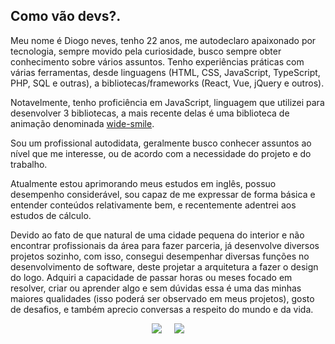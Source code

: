 ## Como vão devs?.

Meu nome é Diogo neves, tenho 22 anos, me autodeclaro apaixonado por tecnologia, sempre movido pela curiosidade, busco sempre obter conhecimento sobre vários assuntos.  Tenho experiências práticas com várias ferramentas, desde linguagens (HTML, CSS, JavaScript, TypeScript, PHP, SQL e outras), a bibliotecas/frameworks (React, Vue, jQuery e outros).

Notavelmente, tenho proficiência em JavaScript, linguagem que utilizei para desenvolver 3 bibliotecas, a mais recente delas é uma biblioteca de animação denominada [wide-smile](https://github.com/diogoneves07/wide-smile).

Sou um profissional autodidata, geralmente busco conhecer assuntos ao nível que me interesse, ou de acordo com a necessidade do projeto e do trabalho.

Atualmente estou aprimorando meus estudos em inglês, possuo desempenho considerável, sou capaz de me expressar de forma básica e entender conteúdos relativamente bem, e recentemente adentrei aos estudos de cálculo.

Devido ao fato de que natural de uma cidade pequena do interior e não encontrar profissionais da área para fazer parceria, já desenvolve diversos projetos sozinho, com isso, consegui desempenhar diversas funções no desenvolvimento de software, deste projetar a arquitetura a fazer o design do logo. Adquiri a capacidade de passar horas ou meses focado em resolver, criar ou aprender algo e sem dúvidas essa é uma das minhas maiores qualidades (isso poderá ser observado em meus projetos), gosto de desafios, e também aprecio conversas a respeito do mundo e da vida.


<p align='center'>
<a href = "mailto:contato@ndiogo778@gmail.com"><img src="https://img.shields.io/badge/Gmail-D14836?style=for-the-badge&logo=gmail&logoColor=white" target="_blank" ></a>  
&nbsp;&nbsp;&nbsp;&nbsp;<a href="https://www.linkedin.com/in/diogoneves07" target="_blank"><img src="https://img.shields.io/badge/-LinkedIn-%230077B5?style=for-the-badge&logo=linkedin&logoColor=white" target="_blank"></a>   
</p>

